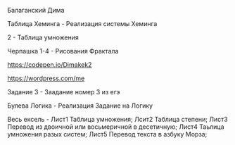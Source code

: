 Балаганский Дима

Таблица Хеминга - Реализация системы Хеминга

2 - Таблица умножения

Черпашка 1-4 - Рисования Фрактала

https://codepen.io/Dimakek2

https://wordpress.com/me

Задание 3 - Заадание номер 3 из егэ

Булева Логика - Реализация Задание на Логику

Весь ексель - Лист1 Таблица умножения; Лсит2 Таблица степени; Лист3 Перевод из двоичной или восьмеричной в десетичную; Лист4 Таьлица умножения разых систем; Лист5 Перевод текста в азбуку Морза;
